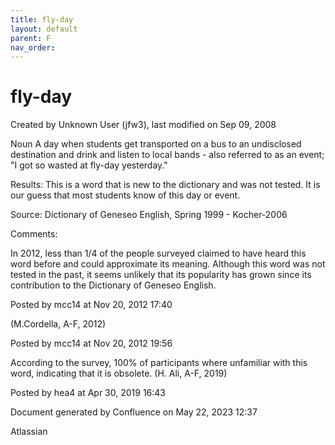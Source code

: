 ```yaml
---
title: fly-day
layout: default
parent: F
nav_order:
---
```


# fly-day

Created by  Unknown User (jfw3), last modified on Sep 09, 2008

Noun A day when students get transported on a bus to an undisclosed destination and drink and listen to local bands - also referred to as an event; &quot;I got so wasted at fly-day yesterday.&quot;

Results: This is a word that is new to the dictionary and was not tested. It is our guess that most students know of this day or event.

Source: Dictionary of Geneseo English, Spring 1999 - Kocher-2006

Comments:

In 2012, less than 1/4 of the people surveyed claimed to have heard this word before and could approximate its meaning. Although this word was not tested in the past, it seems unlikely that its popularity has grown since its contribution to the Dictionary of Geneseo English. 

Posted by mcc14 at Nov 20, 2012 17:40

(M.Cordella, A-F, 2012)

Posted by mcc14 at Nov 20, 2012 19:56

According to the survey, 100% of participants where unfamiliar with this word, indicating that it is obsolete. (H. Ali, A-F, 2019)

Posted by hea4 at Apr 30, 2019 16:43

Document generated by Confluence on May 22, 2023 12:37

Atlassian
